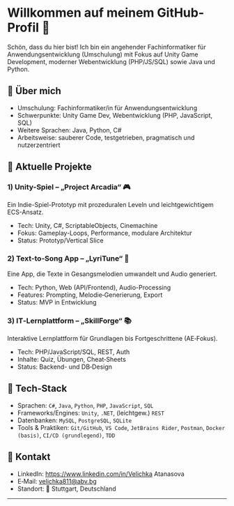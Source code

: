 # Willkommen auf meinem GitHub-Profil 👋

Schön, dass du hier bist! Ich bin ein angehender Fachinformatiker für Anwendungsentwicklung (Umschulung) mit Fokus auf Unity Game Development, moderner Webentwicklung (PHP/JS/SQL) sowie Java und Python.

## 🧭 Über mich
- Umschulung: Fachinformatiker/in für Anwendungsentwicklung
- Schwerpunkte: Unity Game Dev, Webentwicklung (PHP, JavaScript, SQL)
- Weitere Sprachen: Java, Python, C#
- Arbeitsweise: sauberer Code, testgetrieben, pragmatisch und nutzerzentriert

## 🚀 Aktuelle Projekte

### 1) Unity-Spiel – „Project Arcadia“ 🎮
Ein Indie-Spiel-Prototyp mit prozeduralen Leveln und leichtgewichtigem ECS-Ansatz.
- Tech: Unity, C#, ScriptableObjects, Cinemachine
- Fokus: Gameplay-Loops, Performance, modulare Architektur
- Status: Prototyp/Vertical Slice

### 2) Text‑to‑Song App – „LyriTune“ 🎵
Eine App, die Texte in Gesangsmelodien umwandelt und Audio generiert.
- Tech: Python, Web (API/Frontend), Audio-Processing
- Features: Prompting, Melodie‑Generierung, Export
- Status: MVP in Entwicklung

### 3) IT‑Lernplattform – „SkillForge“ 📚
Interaktive Lernplattform für Grundlagen bis Fortgeschrittene (AE‑Fokus).
- Tech: PHP/JavaScript/SQL, REST, Auth
- Inhalte: Quiz, Übungen, Cheat‑Sheets
- Status: Backend- und DB‑Design

## 🧰 Tech‑Stack
- Sprachen: `C#`, `Java`, `Python`, `PHP`, `JavaScript`, `SQL`
- Frameworks/Engines: `Unity`, `.NET`, (leichtgew.) `REST`
- Datenbanken: `MySQL`, `PostgreSQL`, `SQLite`
- Tools & Praktiken: `Git/GitHub`, `VS Code`, `JetBrains Rider`, `Postman`, `Docker (basis)`, `CI/CD (grundlegend)`, `TDD`

## 🤝 Kontakt
- LinkedIn: https://www.linkedin.com/in/Velichka Atanasova
- E‑Mail: velichka811@abv.bg
- Standort: 📍 Stuttgart, Deutschland

---

